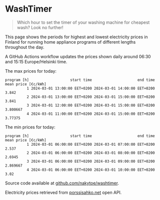 
# WashTimer

> Which hour to set the timer of your washing machine for cheapest wash? Look no further!

This page shows the periods for highest and lowest electricity prices in Finland 
for running home appliance programs of different lengths throughout the day. 

A GitHub Actions workflow updates the prices shown daily around 06:30 and 15:15 Europe/Helsinki time.

The max prices for today:

	program [h]                   start time                     end time mean price [€c/kWh]
	          1 2024-03-01 13:00:00 EET+0200 2024-03-01 14:00:00 EET+0200               3.842
	          2 2024-03-01 13:00:00 EET+0200 2024-03-01 15:00:00 EET+0200               3.841
	          3 2024-03-01 12:00:00 EET+0200 2024-03-01 15:00:00 EET+0200            3.800667
	          4 2024-03-01 11:00:00 EET+0200 2024-03-01 15:00:00 EET+0200             3.77375

The min prices for today:

	program [h]                   start time                     end time mean price [€c/kWh]
	          1 2024-03-01 06:00:00 EET+0200 2024-03-01 07:00:00 EET+0200               2.537
	          2 2024-03-01 06:00:00 EET+0200 2024-03-01 08:00:00 EET+0200              2.6945
	          3 2024-03-01 06:00:00 EET+0200 2024-03-01 09:00:00 EET+0200            2.869667
	          4 2024-03-01 06:00:00 EET+0200 2024-03-01 10:00:00 EET+0200                3.02


Source code available at [github.com/nakytoe/washtimer](https://github.com/nakytoe/washtimer).

Electricity prices retrieved from [porssisahko.net](https://porssisahko.net/api) open API.
